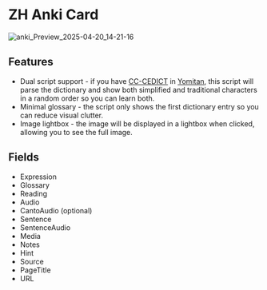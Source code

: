 # ZH Anki Card

![anki_Preview_2025-04-20_14-21-16](https://github.com/user-attachments/assets/726ecc38-8780-4ae0-a53e-6a48f8b21e73)

## Features

- Dual script support - if you have
  [CC-CEDICT](https://github.com/MarvNC/cc-cedict-yomitan/) in
  [Yomitan](https://yomitan.wiki/), this script will parse the dictionary and
  show both simplified and traditional characters in a random order so you can
  learn both.
- Minimal glossary - the script only shows the first dictionary entry so you can
  reduce visual clutter.
- Image lightbox - the image will be displayed in a lightbox when clicked,
  allowing you to see the full image.

## Fields

- Expression
- Glossary
- Reading
- Audio
- CantoAudio (optional)
- Sentence
- SentenceAudio
- Media
- Notes
- Hint
- Source
- PageTitle
- URL

